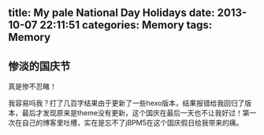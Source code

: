 title: My pale National Day Holidays
date: 2013-10-07 22:11:51
categories: Memory
tags: Memory
---

## 惨淡的国庆节

真是惨不忍睹！

我容易吗我？打了几百字结果由于更新了一些hexo版本，结果报错给我回归了版本，最后才发现原来是theme没有更新，这个国庆在最后一天也不让我好过！第一次在自己的博客里吐槽，实在是忘不了jBPM5在这个国庆假日给我带来的痛。

